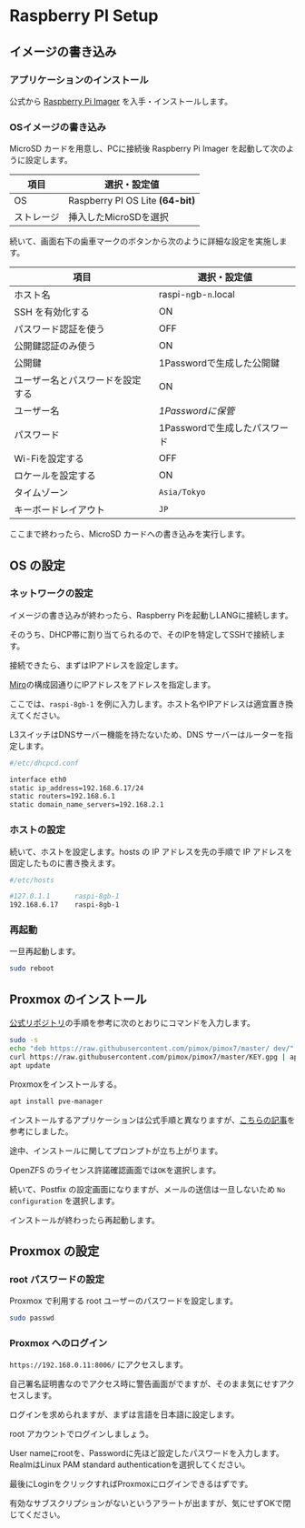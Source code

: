 # Raspberry PI Setup

## イメージの書き込み

### アプリケーションのインストール

公式から [Raspberry Pi Imager](https://www.raspberrypi.com/software/) を入手・インストールします。

### OSイメージの書き込み

MicroSD カードを用意し、PCに接続後 Raspberry Pi Imager を起動して次のように設定します。

|項目|選択・設定値|
|---|---|
|OS|Raspberry PI OS Lite **(64-bit)**|
|ストレージ|挿入したMicroSDを選択|

続いて、画面右下の歯車マークのボタンから次のように詳細な設定を実施します。

|項目|選択・設定値|
|---|---|
|ホスト名|raspi-`n`gb-`n`.local|
|SSH を有効化する|ON|
|パスワード認証を使う|OFF|
|公開鍵認証のみ使う|ON|
|公開鍵|1Passwordで生成した公開鍵|
|ユーザー名とパスワードを設定する|ON|
|ユーザー名|*1Passwordに保管*|
|パスワード|1Passwordで生成したパスワード|
|Wi-Fiを設定する|OFF|
|ロケールを設定する|ON|
|タイムゾーン|`Asia/Tokyo`|
|キーボードレイアウト|`JP`|

ここまで終わったら、MicroSD カードへの書き込みを実行します。

## OS の設定

### ネットワークの設定

イメージの書き込みが終わったら、Raspberry Piを起動しLANGに接続します。

そのうち、DHCP帯に割り当てられるので、そのIPを特定してSSHで接続します。

接続できたら、まずはIPアドレスを設定します。

[Miro](https://miro.com/app/board/uXjVOnZ07F0=/?share_link_id=250765172883)の構成図通りにIPアドレスをアドレスを指定します。

ここでは、`raspi-8gb-1` を例に入力します。ホスト名やIPアドレスは適宜置き換えてください。

L3スイッチはDNSサーバー機能を持たないため、DNS サーバーはルーターを指定します。

```sh
#/etc/dhcpcd.conf

interface eth0
static ip_address=192.168.6.17/24
static routers=192.168.6.1
static domain_name_servers=192.168.2.1
```

### ホストの設定

続いて、ホストを設定します。hosts の IP アドレスを先の手順で IP アドレスを固定したものに書き換えます。

```sh
#/etc/hosts

#127.0.1.1      raspi-8gb-1
192.168.6.17    raspi-8gb-1
```

### 再起動

一旦再起動します。

```sh
sudo reboot
```

## Proxmox のインストール

[公式リポジトリ](https://github.com/pimox/pimox7)の手順を参考に次のとおりにコマンドを入力します。

```sh
sudo -s
echo "deb https://raw.githubusercontent.com/pimox/pimox7/master/ dev/" > /etc/apt/sources.list.d/pimox.list
curl https://raw.githubusercontent.com/pimox/pimox7/master/KEY.gpg | apt-key add -
apt update
```

Proxmoxをインストールする。

```sh
apt install pve-manager
```

インストールするアプリケーションは公式手順と異なりますが、[こちらの記事](https://qiita.com/wancom/items/b62ac44e6c9f0d1c4048#64bit%E7%89%88%E3%81%AEraspberrypi-os%E3%82%92%E3%82%A4%E3%83%B3%E3%82%B9%E3%83%88%E3%83%BC%E3%83%AB%E3%81%99%E3%82%8B)を参考にしました。

途中、インストールに関してプロンプトが立ち上がります。

OpenZFS のライセンス許諾確認画面では`OK`を選択します。

続いて、Postfix の設定画面になりますが、メールの送信は一旦しないため `No configuration` を選択します。

インストールが終わったら再起動します。

## Proxmox の設定

### root パスワードの設定

Proxmox で利用する root ユーザーのパスワードを設定します。

```sh
sudo passwd
```

### Proxmox へのログイン

`https://192.168.0.11:8006/` にアクセスします。

自己署名証明書なのでアクセス時に警告画面がでますが、そのまま気にせすアクセスします。

ログインを求められますが、まずは言語を日本語に設定します。

root アカウントでログインしましょう。

User nameにrootを、Passwordに先ほど設定したパスワードを入力します。
RealmはLinux PAM standard authenticationを選択してください。

最後にLoginをクリックすればProxmoxにログインできるはずです。

有効なサブスクリプションがないというアラートが出ますが、気にせずOKで閉じてください。

